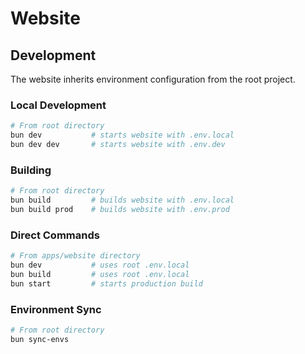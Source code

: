 # Website

## Development

The website inherits environment configuration from the root project.

### Local Development
```bash
# From root directory
bun dev           # starts website with .env.local
bun dev dev       # starts website with .env.dev
```

### Building
```bash
# From root directory  
bun build         # builds website with .env.local
bun build prod    # builds website with .env.prod
```

### Direct Commands
```bash
# From apps/website directory
bun dev           # uses root .env.local
bun build         # uses root .env.local
bun start         # starts production build
```

### Environment Sync
```bash
# From root directory
bun sync-envs
```
